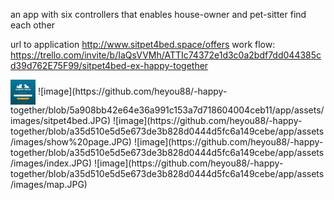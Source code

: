 an app with six controllers that enables house-owner and pet-sitter find each other

url to application http://www.sitpet4bed.space/offers
work flow: https://trello.com/invite/b/IaQsVVMh/ATTIc74372e1d3c0a2bdf7dd044385cd39d762E75F99/sitpet4bed-ex-happy-together

<img align="center"  src="https://github.com/heyou88/-happy-together/blob/5a908bb42e64e36a991c153a7d718604004ceb11/app/assets/images/sitpet4bed.JPG" alt="bootstrap" width="40" height="40"/>
![image](https://github.com/heyou88/-happy-together/blob/5a908bb42e64e36a991c153a7d718604004ceb11/app/assets/images/sitpet4bed.JPG)
![image](https://github.com/heyou88/-happy-together/blob/a35d510e5d5e673de3b828d0444d5fc6a149cebe/app/assets/images/show%20page.JPG)
![image](https://github.com/heyou88/-happy-together/blob/a35d510e5d5e673de3b828d0444d5fc6a149cebe/app/assets/images/index.JPG)
![image](https://github.com/heyou88/-happy-together/blob/a35d510e5d5e673de3b828d0444d5fc6a149cebe/app/assets/images/map.JPG)

